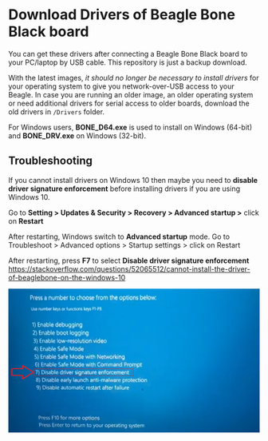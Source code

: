 # Download Drivers of Beagle Bone Black board
You can get these drivers after connecting a Beagle Bone Black board to your PC/laptop by USB cable. This repository is just a backup download.

With the latest images, _it should no longer be necessary to install drivers_ for your operating system to give you network-over-USB access to your Beagle. In case you are running an older image, an older operating system or need additional drivers for serial access to older boards, download the old drivers in `/Drivers` folder.

For Windows users, **BONE_D64.exe** is used to install on Windows (64-bit) and **BONE_DRV.exe** on Windows (32-bit).

## Troubleshooting
If you cannot install drivers on Windows 10 then maybe you need to **disable driver signature enforcement** before installing drivers if you are using Windows 10.

Go to **Setting > Updates & Security > Recovery > Advanced startup >** click on **Restart**

After restarting, Windows switch to **Advanced startup** mode. Go to Troubleshoot > Advanced options > Startup settings > click on Restart

After restarting, press **F7** to select **Disable driver signature enforcement**
https://stackoverflow.com/questions/52065512/cannot-install-the-driver-of-beaglebone-on-the-windows-10

![image.png](image.png)
